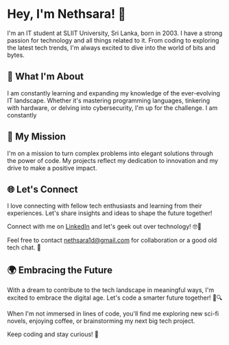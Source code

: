 # Hey, I'm Nethsara! 👋

I'm an IT student at SLIIT University, Sri Lanka, born in 2003. I have a strong passion for technology and all things related to it. From coding to exploring the latest tech trends, I'm always excited to dive into the world of bits and bytes.

## 🌟 What I'm About

I am constantly learning and expanding my knowledge of the ever-evolving IT landscape. Whether it's mastering programming languages, tinkering with hardware, or delving into cybersecurity, I'm up for the challenge. I am constantly

## 🚀 My Mission

I'm on a mission to turn complex problems into elegant solutions through the power of code. My projects reflect my dedication to innovation and my drive to make a positive impact.

## 🌐 Let's Connect

I love connecting with fellow tech enthusiasts and learning from their experiences. Let's share insights and ideas to shape the future together!

Connect with me on [LinkedIn](https://www.linkedin.com/in/nethsara-disanayaka-9a0009286) and let's geek out over technology! 🤓🔗

Feel free to contact [nethsara1d@gmail.com](mailto:nethsara1d@gmail.com) for collaboration or a good old tech chat. 📧

## 🌍 Embracing the Future

With a dream to contribute to the tech landscape in meaningful ways, I'm excited to embrace the digital age. Let's code a smarter future together! 🚀🔍

When I'm not immersed in lines of code, you'll find me exploring new sci-fi novels, enjoying coffee, or brainstorming my next big tech project.

Keep coding and stay curious! 🌟

